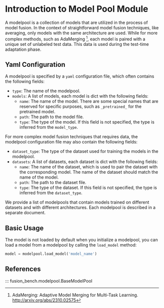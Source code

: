 # Introduction to Model Pool Module

A modelpool is a collection of models that are utilized in the process of model fusion.
In the context of straightforward model fusion techniques, like averaging, only models with the same architecture are used.
While for more complex methods, such as AdaMerging [^1], each model is paired with a unique set of unlabeled test data. This data is used during the test-time adaptation phase.

## Yaml Configuration

A modelpool is specified by a `yaml` configuration file, which often contains the following fields:

- `type`: The name of the modelpool.
- `models`: A list of models, each model is dict with the following fields:
    - `name`: The name of the model. There are some special names that are reserved for specific purposes, such as `_pretrained_` for the pretrained model.
    - `path`: The path to the model file.
    - `type`: The type of the model. If this field is not specified, the type is inferred from the `model_type`.
  
For more complex model fusion techniques that requires data, the modelpool configuration file may also contain the following fields:

- `dataset_type`: The type of the dataset used for training the models in the modelpool.
- `datasets`: A list of datasets, each dataset is dict with the following fields:
    - `name`: The name of the dataset, which is used to pair the dataset with the corresponding model. The name of the dataset should match the name of the model.
    - `path`: The path to the dataset file.
    - `type`: The type of the dataset. If this field is not specified, the type is inferred from the `dataset_type`.

We provide a list of modelpools that contain models trained on different datasets and with different architectures.
Each modelpool is described in a separate document.

## Basic Usage

The model is not loaded by default when you initialize a modelpool, you can load a model from a modelpool by calling the `load_model` method:

```python
model = modelpool.load_model('model_name')
```


## References

::: fusion_bench.modelpool.BaseModelPool

[^1]: AdaMerging: Adaptive Model Merging for Multi-Task Learning. http://arxiv.org/abs/2310.02575
